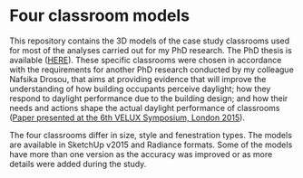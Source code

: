 # Four classroom models
This repository contains the 3D models of the case study classrooms used for most of the analyses carried out for my PhD research. The PhD thesis is available ([HERE](https://dspace.lboro.ac.uk/2134/28239)).
These specific classrooms were chosen in accordance with the requirements for another PhD research conducted by my colleague 
Nafsika Drosou, that aims at providing evidence that will improve the understanding of how building occupants 
perceive daylight; how they respond to daylight performance due to the building design; and how their needs and actions 
shape the actual daylight performance of classrooms 
([Paper presented at the 6th VELUX Symposium, London 2015](https://dspace.lboro.ac.uk/2134/19652)).

The four classrooms differ in size, style and fenestration types. The models are available in SketchUp v2015 and Radiance formats.
Some of the models have more than one version as the accuracy was improved or as more details were added during the study.
